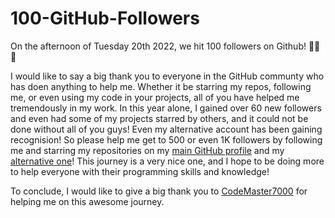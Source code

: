# 100-GitHub-Followers

On the afternoon of Tuesday 20th 2022, we hit 100 followers on Github! 🎉🎉🎉

I would like to say a big thank you to everyone in the GitHub communty who has doen anything to help me. Whether it be starring my repos, following me, or even using my code in your projects, all of you have helped me tremendously in my work. In this year alone, I gained over 60 new followers and even had some of my projects starred by others, and it could not be done without all of you guys! Even my alternative account has been gaining recognision! So please help me get to 500 or even 1K followers by following me and starring my repositories on my [main GitHub profile](https://github.com/SmashedFrenzy16) and my [alternative one](https://github.com/SmashedFrenzy16Alt)! This journey is a very nice one, and I hope to be doing more to help everyone with their programming skills and knowledge!

To conclude, I would like to give a big thank you to [CodeMaster7000](https://github.com/CodeMaster7000) for helping me on this awesome journey.
